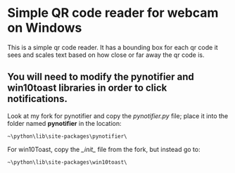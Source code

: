 # Simple QR code reader for webcam on Windows

This is a simple qr code reader. It has a bounding box for each qr code it sees and scales text based on how close or far away the qr code is.

## **You will need to modify the pynotifier and win10toast libraries in order to click notifications.**

Look at my fork for pynotifier and copy the *pynotifier.py* file; place it into the folder named **pynotifier** in the location:

```path
~\python\lib\site-packages\pynotifier\
```

For win10Toast, copy the *\__init__* file from the fork, but instead go to:

```path
~\python\lib\site-packages\win10toast\
```
